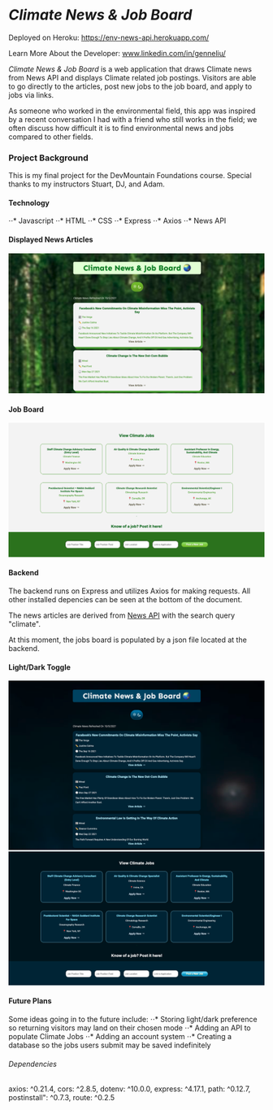 # *Climate News & Job Board*

Deployed on Heroku: <https://env-news-api.herokuapp.com/>

Learn More About the Developer: www.linkedin.com/in/genneliu/

 *Climate News & Job Board* is a web application that draws Climate news from News API and displays Climate related job postings. Visitors are able to go directly to the articles, post new jobs to the job board, and apply to jobs via links. 

 As someone who worked in the environmental field, this app was inspired by a recent conversation I had with a friend who still works in the field; we often discuss how difficult it is to find environmental news and jobs compared to other fields. 

 ### Project Background
 This is my final project for the DevMountain Foundations course. Special thanks to my instructors Stuart, DJ, and Adam. 

#### Technology 
⋅⋅* Javascript
⋅⋅* HTML
⋅⋅* CSS
⋅⋅* Express
⋅⋅* Axios
⋅⋅* News API

#### Displayed News Articles
![Displayed Articles in Light Mode](lightarticles.png)

#### Job Board
![Displayed Job Board in Light Mode](lightjobs.png)

#### Backend 
The backend runs on Express and utilizes Axios for making requests. All other installed depencies can be seen at the bottom of the document. 

The news articles are derived from [News API](https://newsapi.org) with the search query "climate". 

At this moment, the jobs board is populated by a json file located at the backend. 

#### Light/Dark Toggle
![Displayed Articles in Dark Mode](darkarticles.png)
![Displayed jobs in Dark Mode](darkjobs.png)

#### Future Plans
Some ideas going in to the future include:
⋅⋅* Storing light/dark preference so returning visitors may land on their chosen mode
⋅⋅* Adding an API to populate Climate Jobs
⋅⋅* Adding an account system
⋅⋅* Creating a database so the jobs users submit may be saved indefinitely


###### Dependencies
axios: ^0.21.4,
cors: ^2.8.5,
dotenv: ^10.0.0,
express: ^4.17.1,
path: ^0.12.7,
postinstall": ^0.7.3,
route: ^0.2.5
